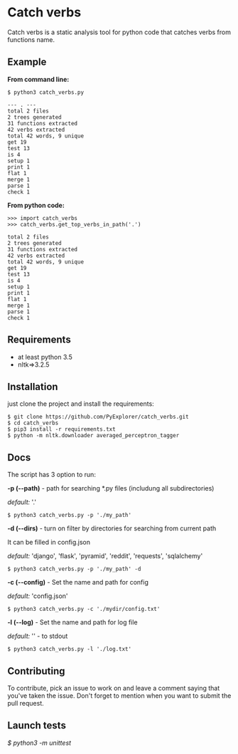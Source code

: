 Catch verbs
==

Catch verbs is a static analysis tool for python code that catches verbs 
from functions name.

Example
--

**From command line:**

```
$ python3 catch_verbs.py 
```

```
--- . ---
total 2 files
2 trees generated
31 functions extracted
42 verbs extracted
total 42 words, 9 unique
get 19
test 13
is 4
setup 1
print 1
flat 1
merge 1
parse 1
check 1
```

**From python code:**

```
>>> import catch_verbs
>>> catch_verbs.get_top_verbs_in_path('.')
```

```
total 2 files
2 trees generated
31 functions extracted
42 verbs extracted
total 42 words, 9 unique
get 19
test 13
is 4
setup 1
print 1
flat 1
merge 1
parse 1
check 1
```

Requirements
--

- at least python 3.5
- nltk=>3.2.5
 

Installation
--

just clone the project and install the requirements:

```
$ git clone https://github.com/PyExplorer/catch_verbs.git
$ cd catch_verbs
$ pip3 install -r requirements.txt
$ python -m nltk.downloader averaged_perceptron_tagger
```

Docs
--

The script has 3 option to run:


**-p (--path)** - path for searching *.py files (includung all subdirectories) 

*default:* '.' 

```
$ python3 catch_verbs.py -p './my_path'
```

**-d (--dirs)** - turn on filter by directories for searching from current path

It can be filled in config.json
  
*default:* 'django', 'flask', 'pyramid', 'reddit', 'requests', 'sqlalchemy'

```
$ python3 catch_verbs.py -p './my_path' -d
```

**-c (--config)** - Set the name and path for config

*default:* 'config.json' 

```
$ python3 catch_verbs.py -c './mydir/config.txt'
```

**-l (--log)** - Set the name and path for log file

*default:* '' - to stdout 

```
$ python3 catch_verbs.py -l './log.txt'
```

Contributing
--

To contribute, pick an issue to work on and leave a comment saying that you've taken the issue. Don't forget to mention when you want to submit the pull request.


Launch tests
--

*$ python3 -m unittest*
